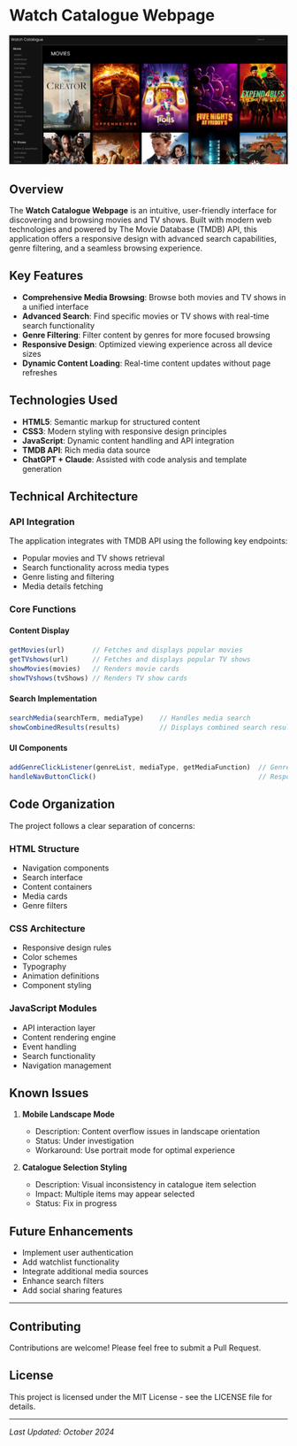 # Watch Catalogue Webpage

![Webpage Display](assets/watchcataloguedisplay.png)

## Overview

The **Watch Catalogue Webpage** is an intuitive, user-friendly interface for discovering and browsing movies and TV shows. Built with modern web technologies and powered by The Movie Database (TMDB) API, this application offers a responsive design with advanced search capabilities, genre filtering, and a seamless browsing experience.

## Key Features

- **Comprehensive Media Browsing**: Browse both movies and TV shows in a unified interface
- **Advanced Search**: Find specific movies or TV shows with real-time search functionality
- **Genre Filtering**: Filter content by genres for more focused browsing
- **Responsive Design**: Optimized viewing experience across all device sizes
- **Dynamic Content Loading**: Real-time content updates without page refreshes

## Technologies Used

- **HTML5**: Semantic markup for structured content
- **CSS3**: Modern styling with responsive design principles
- **JavaScript**: Dynamic content handling and API integration
- **TMDB API**: Rich media data source
- **ChatGPT + Claude**: Assisted with code analysis and template generation

## Technical Architecture

### API Integration

The application integrates with TMDB API using the following key endpoints:

- Popular movies and TV shows retrieval
- Search functionality across media types
- Genre listing and filtering
- Media details fetching

### Core Functions

#### Content Display
```javascript
getMovies(url)       // Fetches and displays popular movies
getTVshows(url)      // Fetches and displays popular TV shows
showMovies(movies)   // Renders movie cards
showTVshows(tvShows) // Renders TV show cards
```

#### Search Implementation
```javascript
searchMedia(searchTerm, mediaType)    // Handles media search
showCombinedResults(results)          // Displays combined search results
```

#### UI Components
```javascript
addGenreClickListener(genreList, mediaType, getMediaFunction)  // Genre filtering
handleNavButtonClick()                                         // Responsive navigation
```

## Code Organization

The project follows a clear separation of concerns:

### HTML Structure
- Navigation components
- Search interface
- Content containers
- Media cards
- Genre filters

### CSS Architecture
- Responsive design rules
- Color schemes
- Typography
- Animation definitions
- Component styling

### JavaScript Modules
- API interaction layer
- Content rendering engine
- Event handling
- Search functionality
- Navigation management

## Known Issues

1. **Mobile Landscape Mode**
   - Description: Content overflow issues in landscape orientation
   - Status: Under investigation
   - Workaround: Use portrait mode for optimal experience

2. **Catalogue Selection Styling**
   - Description: Visual inconsistency in catalogue item selection
   - Impact: Multiple items may appear selected
   - Status: Fix in progress

## Future Enhancements

- Implement user authentication
- Add watchlist functionality
- Integrate additional media sources
- Enhance search filters
- Add social sharing features

---

## Contributing

Contributions are welcome! Please feel free to submit a Pull Request.

## License

This project is licensed under the MIT License - see the LICENSE file for details.

---

*Last Updated: October 2024*
